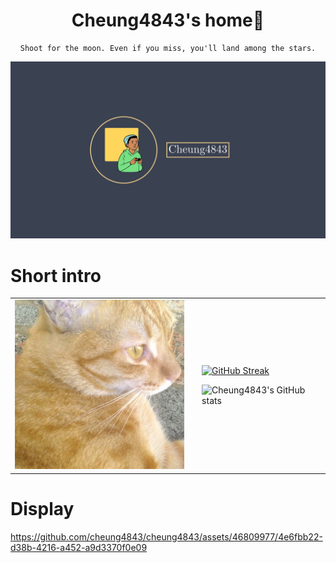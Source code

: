 <div align="center">
<h1 align="center">Cheung4843's home🤔</h1>

```
Shoot for the moon. Even if you miss, you'll land among the stars.
```

![Logo](Logo.jpg)
</div>

# **Short intro**
<table style="border:none">
<tr>
  <td style="vertical-align: top">
    <img width="300" alt="orange" src="my_orange.jpg" >
  </td>
  <td>
  </td>
  <td>

  [![GitHub Streak](https://streak-stats.demolab.com?user=Cheung4843&theme=dark&background=3B4252&ring=EBCB8B&currStreakLabel=D08770&fire=BF616A&dates=A3BE8C&sideNums=ECEFF4&border=D8DEE9)](https://git.io/streak-stats)

  ![Cheung4843's GitHub stats](https://github-readme-stats.vercel.app/api?username=cheung4843\&include_all_commits=true&count_private=true&show=reviews,discussions_started,discussions_answered,prs_merged,prs_merged_percentage&show_icons=true&title_color=ebcb8b&icon_color=a3be8c&text_color=eceff4&bg_color=3b4252&rank_icon=github)
  
  </td>
</tr>
</table>

# Display
https://github.com/cheung4843/cheung4843/assets/46809977/4e6fbb22-d38b-4216-a452-a9d3370f0e09
